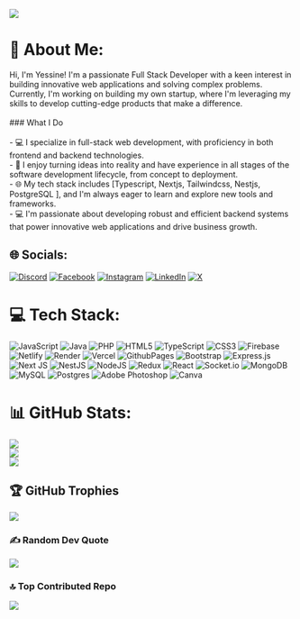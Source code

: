 [![](https://visitcount.itsvg.in/api?id=yessine-agrebi&icon=0&color=1)](https://visitcount.itsvg.in)
# 💫 About Me:
Hi, I'm Yessine! I'm a passionate Full Stack Developer with a keen interest in building innovative web applications and solving complex problems.<br> Currently, I'm working on building my own startup, where I'm leveraging my skills to develop cutting-edge products that make a difference.<br><br>### What I Do<br><br>- 💻 I specialize in full-stack web development, with proficiency in both frontend and backend technologies.<br>- 🚀 I enjoy turning ideas into reality and have experience in all stages of the software development lifecycle, from concept to deployment.<br>- 🌐 My tech stack includes [Typescript, Nextjs, Tailwindcss, Nestjs, PostgreSQL ], and I'm always eager to learn and explore new tools and frameworks.<br>- 💻 I'm passionate about developing robust and efficient backend systems that power innovative web applications and drive business growth.


## 🌐 Socials:
[![Discord](https://img.shields.io/badge/Discord-%237289DA.svg?logo=discord&logoColor=white)](https://discord.gg/Xecy4fJxg3) [![Facebook](https://img.shields.io/badge/Facebook-%231877F2.svg?logo=Facebook&logoColor=white)](https://facebook.com/yessine.ragnar) [![Instagram](https://img.shields.io/badge/Instagram-%23E4405F.svg?logo=Instagram&logoColor=white)](https://instagram.com/agrebi.yessine) [![LinkedIn](https://img.shields.io/badge/LinkedIn-%230077B5.svg?logo=linkedin&logoColor=white)](https://linkedin.com/in/yessine-agrebi) [![X](https://img.shields.io/badge/X-black.svg?logo=X&logoColor=white)](https://x.com/YessineAgrebi) 

# 💻 Tech Stack:
![JavaScript](https://img.shields.io/badge/javascript-%23323330.svg?style=flat&logo=javascript&logoColor=%23F7DF1E) ![Java](https://img.shields.io/badge/java-%23ED8B00.svg?style=flat&logo=openjdk&logoColor=white) ![PHP](https://img.shields.io/badge/php-%23777BB4.svg?style=flat&logo=php&logoColor=white) ![HTML5](https://img.shields.io/badge/html5-%23E34F26.svg?style=flat&logo=html5&logoColor=white) ![TypeScript](https://img.shields.io/badge/typescript-%23007ACC.svg?style=flat&logo=typescript&logoColor=white) ![CSS3](https://img.shields.io/badge/css3-%231572B6.svg?style=flat&logo=css3&logoColor=white) ![Firebase](https://img.shields.io/badge/firebase-%23039BE5.svg?style=flat&logo=firebase) ![Netlify](https://img.shields.io/badge/netlify-%23000000.svg?style=flat&logo=netlify&logoColor=#00C7B7) ![Render](https://img.shields.io/badge/Render-%46E3B7.svg?style=flat&logo=render&logoColor=white) ![Vercel](https://img.shields.io/badge/vercel-%23000000.svg?style=flat&logo=vercel&logoColor=white) ![GithubPages](https://img.shields.io/badge/github%20pages-121013?style=flat&logo=github&logoColor=white) ![Bootstrap](https://img.shields.io/badge/bootstrap-%238511FA.svg?style=flat&logo=bootstrap&logoColor=white) ![Express.js](https://img.shields.io/badge/express.js-%23404d59.svg?style=flat&logo=express&logoColor=%2361DAFB) ![Next JS](https://img.shields.io/badge/Next-black?style=flat&logo=next.js&logoColor=white) ![NestJS](https://img.shields.io/badge/nestjs-%23E0234E.svg?style=flat&logo=nestjs&logoColor=white) ![NodeJS](https://img.shields.io/badge/node.js-6DA55F?style=flat&logo=node.js&logoColor=white) ![Redux](https://img.shields.io/badge/redux-%23593d88.svg?style=flat&logo=redux&logoColor=white) ![React](https://img.shields.io/badge/react-%2320232a.svg?style=flat&logo=react&logoColor=%2361DAFB) ![Socket.io](https://img.shields.io/badge/Socket.io-black?style=flat&logo=socket.io&badgeColor=010101) ![MongoDB](https://img.shields.io/badge/MongoDB-%234ea94b.svg?style=flat&logo=mongodb&logoColor=white) ![MySQL](https://img.shields.io/badge/mysql-%2300000f.svg?style=flat&logo=mysql&logoColor=white) ![Postgres](https://img.shields.io/badge/postgres-%23316192.svg?style=flat&logo=postgresql&logoColor=white) ![Adobe Photoshop](https://img.shields.io/badge/adobe%20photoshop-%2331A8FF.svg?style=flat&logo=adobe%20photoshop&logoColor=white) ![Canva](https://img.shields.io/badge/Canva-%2300C4CC.svg?style=flat&logo=Canva&logoColor=white)
# 📊 GitHub Stats:
![](https://github-readme-stats.vercel.app/api?username=yessine-agrebi&theme=dark&hide_border=false&include_all_commits=true&count_private=true)<br/>
![](https://github-readme-streak-stats.herokuapp.com/?user=yessine-agrebi&theme=dark&hide_border=false)<br/>
![](https://github-readme-stats.vercel.app/api/top-langs/?username=yessine-agrebi&theme=dark&hide_border=false&include_all_commits=true&count_private=true&layout=compact)

## 🏆 GitHub Trophies
![](https://github-profile-trophy.vercel.app/?username=yessine-agrebi&theme=darkhub&no-frame=false&no-bg=false&margin-w=4&column=5)

### ✍️ Random Dev Quote
![](https://quotes-github-readme.vercel.app/api?type=horizontal&theme=radical)

### 🔝 Top Contributed Repo
![](https://github-contributor-stats.vercel.app/api?username=yessine-agrebi&limit=5&theme=dark&combine_all_yearly_contributions=true)

<!--START_SECTION:waka-->
<!--END_SECTION:waka-->
